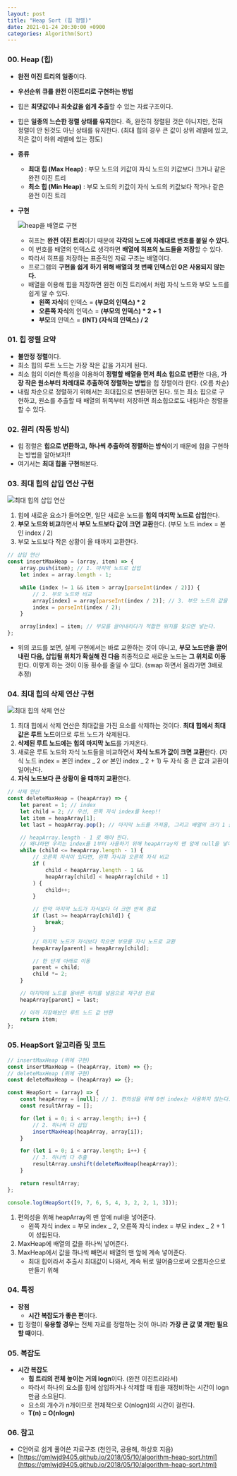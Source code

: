 ```yaml
---
layout: post
title: "Heap Sort (힙 정렬)"
date: 2021-01-24 20:30:00 +0900
categories: Algorithm(Sort)
---
```


### 00. Heap (힙)

- **완전 이진 트리의 일종**이다.
- **우선순위 큐를 완전 이진트리로 구현하는 방법**
- 힙은 **최댓값이나 최솟값을 쉽게 추출**할 수 있는 자료구조이다.
- 힙은 **일종의 느슨한 정렬 상태를 유지**한다. 즉, 완전히 정렬된 것은 아니지만, 전혀 정렬이 안 된것도 아닌 상태를 유지한다. (최대 힙의 경우 큰 값이 상위 레벨에 있고, 작은 값이 하위 레벨에 있는 정도)
- **종류**
  - **최대 힙 (Max Heap)** : 부모 노드의 키값이 자식 노드의 키값보다 크거나 같은 완전 이진 트리
  - **최소 힙 (Min Heap)** : 부모 노드의 키값이 자식 노드의 키값보다 작거나 같은 완전 이진 트리
- **구현**

  ![heap을 배열로 구현](/public/img/Sort/heapsort1.JPG)

  - 히프는 **완전 이진 트리**이기 때문에 **각각의 노드에 차례대로 번호를 붙일 수 있다.**
  - 이 번호를 배열의 인덱스로 생각하면 **배열에 히프의 노드들을 저장**할 수 있다.
  - 따라서 히프를 저장하는 표준적인 자료 구조는 배열이다.
  - 프로그램의 **구현을 쉽게 하기 위해 배열의 첫 번째 인덱스인 0은 사용되지 않는다.**
  - 배열을 이용해 힙을 저장하면 완전 이진 트리에서 처럼 자식 노드와 부모 노드를 쉽게 알 수 있다.
    - **왼쪽 자식**의 인덱스 = **(부모의 인덱스) \* 2**
    - **오른쪽 자식**의 인덱스 = **(부모의 인덱스) \* 2 + 1**
    - **부모**의 인덱스 = **(INT) (자식의 인덱스) / 2**

### 01. 힙 정렬 요약

- **불안정 정렬**이다.
- 최소 힙의 루트 노드는 가장 작은 값을 가지게 된다.
- 최소 힙의 이러한 특성을 이용하여 **정렬할 배열을 먼저 최소 힙으로 변환**한 다음, **가장 작은 원소부터 차례대로 추출하여 정렬하는 방법**을 힙 정렬이라 한다. (오름 차순)
- 내림 차순으로 정렬하기 위해서는 최대힙으로 변환하면 된다. 또는 최소 힙으로 구현하고, 원소를 추출할 때 배열의 뒤쪽부터 저장하면 최소힙으로도 내림차순 정렬을 할 수 있다.

### 02. 원리 (작동 방식)

- 힙 정렬은 **힙으로 변환하고, 하나씩 추출하여 정렬하는 방식**이기 때문에 힙을 구현하는 방법을 알아보자!!
- 여기서는 **최대 힙을 구현**해본다.

### 03. 최대 힙의 삽입 연산 구현

![최대 힙의 삽입 연산](/public/img/Sort/heapsort2.JPG)

1. 힙에 새로운 요소가 들어오면, 일단 새로운 노드를 **힙의 마지막 노드로 삽입**한다.
2. **부모 노드와 비교**하면서 **부모 노드보다 값이 크면 교환**한다. (부모 노드 index = 본인 index / 2)
3. 부모 노드보다 작은 상황이 올 때까지 교환한다.

```jsx
// 삽입 연산
const insertMaxHeap = (array, item) => {
	array.push(item); // 1. 마지막 노드로 삽입
	let index = array.length - 1;

	while (index != 1 && item > array[parseInt(index / 2)]) {
		// 2. 부모 노드와 비교
		array[index] = array[parseInt(index / 2)]; // 3. 부모 노드의 값을 끌어내린다.
		index = parseInt(index / 2);
	}

	array[index] = item; // 부모를 끌어내리다가 적합한 위치를 찾으면 넣는다.
};
```

- 위의 코드를 보면, 실제 구현에서는 바로 교환하는 것이 아니고, **부모 노드만을 끌어내린 다음, 삽입될 위치가 확실해 진 다음** 최종적으로 새로운 노드는 **그 위치로 이동**한다. 이렇게 하는 것이 이동 횟수를 줄일 수 있다. (swap 하면서 올라가면 3배로 추정)

### 04. 최대 힙의 삭제 연산 구현

![최대 힙의 삭제 연산](/public/img/Sort/heapsort3.JPG)

1. 최대 힙에서 삭제 연산은 최대값을 가진 요소를 삭제하는 것이다. **최대 힙에서 최대값은 루트 노드**이므로 루트 노드가 삭제된다.
2. **삭제된 루트 노드에는 힙의 마지막 노드**를 가져온다.
3. 새로운 루트 노드와 자식 노드들을 비교하면서 **자식 노드가 값이 크면 교환**한다. (자식 노드 index = 본인 index _ 2 or 본인 index _ 2 + 1) 두 자식 중 큰 값과 교환이 일어난다.
4. **자식 노드보다 큰 상황이 올 때까지 교환**한다.

```jsx
// 삭제 연산
const deleteMaxHeap = (heapArray) => {
	let parent = 1; // index
	let child = 2; // 우선, 왼쪽 자식 index를 keep!!
	let item = heapArray[1];
	let last = heapArray.pop(); // 마지막 노드를 가져옴, 그리고 배열의 크기 1 줄임

	// heapArray.length - 1 로 해야 한다.
	// 왜냐하면 우리는 index를 1부터 사용하기 위해 heapArray의 맨 앞에 null을 넣어서
	while (child <= heapArray.length - 1) {
		// 오른쪽 자식이 있다면, 왼쪽 자식과 오른쪽 자식 비교
		if (
			child < heapArray.length - 1 &&
			heapArray[child] < heapArray[child + 1]
		) {
			child++;
		}

		// 만약 마지막 노드가 자식보다 더 크면 반복 종료
		if (last >= heapArray[child]) {
			break;
		}

		// 마지막 노드가 자식보다 작으면 부모를 자식 노드로 교환
		heapArray[parent] = heapArray[child];

		// 한 단계 아래로 이동
		parent = child;
		child *= 2;
	}

	// 마지막에 노드를 올바른 위치를 넣음으로 재구성 완료
	heapArray[parent] = last;

	// 아까 저장해놨던 루트 노드 값 반환
	return item;
};
```

### 05. HeapSort 알고리즘 및 코드

```jsx
// insertMaxHeap (위에 구현)
const insertMaxHeap = (heapArray, item) => {};
// deleteMaxHeap (위에 구현)
const deleteMaxHeap = (heapArray) => {};

const HeapSort = (array) => {
	const heapArray = [null]; // 1. 편의성을 위해 0번 index는 사용하지 않는다.
	const resultArray = [];

	for (let i = 0; i < array.length; i++) {
		// 2. 하나씩 다 삽입
		insertMaxHeap(heapArray, array[i]);
	}

	for (let i = 0; i < array.length; i++) {
		// 3. 하나씩 다 추출
		resultArray.unshift(deleteMaxHeap(heapArray));
	}

	return resultArray;
};

console.log(HeapSort([9, 7, 6, 5, 4, 3, 2, 2, 1, 3]));
```

1. 편의성을 위해 heapArray의 맨 앞에 null을 넣어준다.
   - 왼쪽 자식 index = 부모 index _ 2, 오른쪽 자식 index = 부모 index _ 2 + 1 이 성립된다.
2. MaxHeap에 배열의 값을 하나씩 넣어준다.
3. MaxHeap에서 값을 하나씩 빼면서 배열의 맨 앞에 계속 넣어준다.
   - 최대 힙이라서 추출시 최대값이 나와서, 계속 뒤로 밀어줌으로써 오름차순으로 만들기 위해

### 04. 특징

- **장점**
  - **시간 복잡도가 좋은 편**이다.
- 힙 정렬이 **유용할 경우**는 전체 자료를 정렬하는 것이 아니라 **가장 큰 값 몇 개만 필요할 때**이다.

### 05. 복잡도

- **시간 복잡도**
  - **힙 트리의 전체 높이는 거의 logn**이다. (완전 이진트리라서)
  - 따라서 하나의 요소를 힙에 삽입하거나 삭제할 때 힙을 재정비하는 시간이 logn만큼 소요된다.
  - 요소의 개수가 n개이므로 전체적으로 O(nlogn)의 시간이 걸린다.
  - **T(n) = O(nlogn)**

### 06. 참고

- C언어로 쉽게 풀어쓴 자료구조 (천인국, 공용해, 하상호 지음)
- [https://gmlwjd9405.github.io/2018/05/10/algorithm-heap-sort.html](https://gmlwjd9405.github.io/2018/05/10/algorithm-heap-sort.html)
